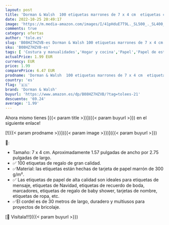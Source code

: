```yaml
---
layout: post
title: 'Dorman & Walsh  100 etiquetas marrones de 7 x 4 cm  etiquetas colgantes con cordel de 30 metros  perfectas para Navidad'
date: 2022-10-25 20:49:17
image: 'https://m.media-amazon.com/images/I/41pHduE7T9L._SL500_._SL400_.jpg'
comments: true
category: ofertas
author: 'tole.es'
slug: 'B08HZ7HZVB-es Dorman & Walsh 100 etiquetas marrones de 7 x 4 cm...'
sku: 'B08HZ7HZVB-es'
tags: [ 'Costura y manualidades','Hogar y cocina','Papel','Papel de estraza','Papel y manualidades con papel','dorman & walsh','navidad','🇪🇸', ]
actualPrice: 1.99 EUR
currency: EUR
price: 1.99
comparePrice: 6.47 EUR
prodname: 'Dorman & Walsh  100 etiquetas marrones de 7 x 4 cm  etiquetas colgantes con cordel de 30 metros  perfectas para Navidad'
country: 'es'
flag: '🇪🇸'
brand: 'Dorman & Walsh'
buyurl: 'https://www.amazon.es/dp/B08HZ7HZVB/?tag=tolees-21'
descuento: '69.24'
average: '1.99'
---
```


Ahora mismo tienes [{{< param title >}}]({{< param buyurl >}}) en el siguiente enlace!

[![{{< param prodname >}}]({{< param image >}})]({{< param buyurl >}})

🔎:

- Tamaño: 7 x 4 cm. Aproximadamente 1.57 pulgadas de ancho por 2.75 pulgadas de largo.
- ✅ 100 etiquetas de regalo de gran calidad.
- ✅Material: las etiquetas están hechas de tarjeta de papel marrón de 300 g/m².
- ✅ Las etiquetas de papel de alta calidad son ideales para etiquetas de mensaje, etiquetas de Navidad, etiquetas de recuerdo de boda, marcadores, etiquetas de regalo de baby shower, tarjetas de nombre, etiquetas de ropa, etc.
- ✅El cordel es de 30 metros de largo, duradero y multiusos para proyectos de bricolaje.

[🛒 Visítala!!!]({{< param buyurl >}})
